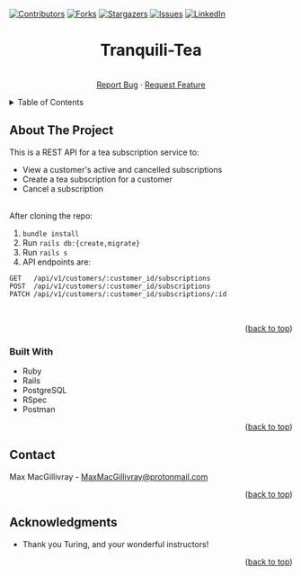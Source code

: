 <div id="top"></div>
<!--
*** Thanks for checking out the Best-README-Template. If you have a suggestion
*** that would make this better, please fork the repo and create a pull request
*** or simply open an issue with the tag "enhancement".
*** Don't forget to give the project a star!
*** Thanks again! Now go create something AMAZING! :D
-->



<!-- PROJECT SHIELDS -->
<!--
*** I'm using markdown "reference style" links for readability.
*** Reference links are enclosed in brackets [ ] instead of parentheses ( ).
*** See the bottom of this document for the declaration of the reference variables
*** for contributors-url, forks-url, etc. This is an optional, concise syntax you may use.
*** https://www.markdownguide.org/basic-syntax/#reference-style-links
-->
[![Contributors][contributors-shield]][contributors-url]
[![Forks][forks-shield]][forks-url]
[![Stargazers][stars-shield]][stars-url]
[![Issues][issues-shield]][issues-url]
[![LinkedIn][linkedin-shield]][linkedin-url]



<h1 align="center">Tranquili-Tea</h1>

  <p align="center">
    <br />
    <a href="https://github.com/MoxieMax/2211-take-home/issues">Report Bug</a>
    ·
    <a href="https://github.com/MoxieMax/2211-take-home/issues">Request Feature</a>
  </p>
</div>



<!-- TABLE OF CONTENTS -->
<details>
  <summary>Table of Contents</summary>
  <ol>
    <li>
      <a href="#about-the-project">About The Project</a>
      <ul>
        <li><a href="#built-with">Built With</a></li>
      </ul>
    </li>
    <li><a href="#contact">Contact</a></li>
    <li><a href="#acknowledgments">Acknowledgments</a></li>
  </ol>
</details>



<!-- ABOUT THE PROJECT -->
## About The Project
This is a REST API for a tea subscription service to:

* View a customer's active and cancelled subscriptions
* Create a tea subscription for a customer
* Cancel a subscription

<br />
After cloning the repo:

  1. `bundle install`
  3. Run `rails db:{create,migrate}`
  5. Run `rails s`
  7. API endpoints are:

```
GET   /api/v1/customers/:customer_id/subscriptions
POST  /api/v1/customers/:customer_id/subscriptions
PATCH /api/v1/customers/:customer_id/subscriptions/:id                 
```

<br />
<p align="right">(<a href="#top">back to top</a>)</p>



### Built With

* Ruby
* Rails
* PostgreSQL
* RSpec
* Postman

<p align="right">(<a href="#top">back to top</a>)</p>


<!-- CONTACT -->
## Contact

Max MacGillivray - MaxMacGillivray@protonmail.com

<p align="right">(<a href="#top">back to top</a>)</p>



<!-- ACKNOWLEDGMENTS -->
## Acknowledgments

* Thank you Turing, and your wonderful instructors!

<p align="right">(<a href="#top">back to top</a>)</p>



<!-- MARKDOWN LINKS & IMAGES -->
<!-- https://www.markdownguide.org/basic-syntax/#reference-style-links -->
[contributors-shield]: https://img.shields.io/github/contributors/MoxieMax/take-home.svg?style=for-the-badge
[contributors-url]: https://github.com/MoxieMax/2211-take-home/graphs/contributors
[forks-shield]: https://img.shields.io/github/forks/MoxieMax/take-home.svg?style=for-the-badge
[forks-url]: https://github.com/MoxieMax/2211-take-home/network/members
[stars-shield]: https://img.shields.io/github/stars/MoxieMax/take-home.svg?style=for-the-badge
[stars-url]: https://github.com/MoxieMax/2211-take-home/stargazers
[issues-shield]: https://img.shields.io/github/issues/MoxieMax/take-home.svg?style=for-the-badge
[issues-url]: https://github.com/MoxieMax/2211-take-home/issues
[license-shield]: https://img.shields.io/github/license/MoxieMax/take-home.svg?style=for-the-badge
[license-url]: https://github.com/MoxieMax/2211-take-home/blob/master/LICENSE.txt
[linkedin-shield]: https://img.shields.io/badge/-LinkedIn-black.svg?style=for-the-badge&logo=linkedin&colorB=555
[linkedin-url]: https://linkedin.com/in/max-macgillivray
[product-screenshot]: images/screenshot.png